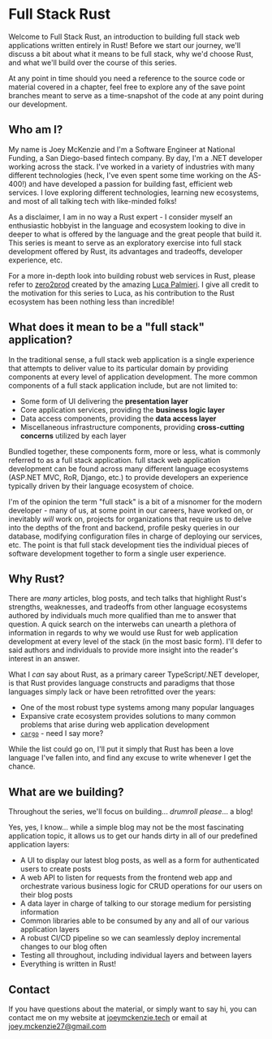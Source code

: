 # Full Stack Rust

Welcome to Full Stack Rust, an introduction to building full stack web applications written entirely in Rust! Before we start our journey, we'll discuss a bit about what it means to be full stack, why we'd choose Rust, and what we'll build over the course of this series.

At any point in time should you need a reference to the source code or material covered in a chapter, feel free to explore any of the save point branches meant to serve as a time-snapshot of the code at any point during our development.

## Who am I?

My name is Joey McKenzie and I'm a Software Engineer at National Funding, a San Diego-based fintech company. By day, I'm a .NET developer working across the stack. I've worked in a variety of industries with many different technologies (heck, I've even spent some time working on the AS-400!) and have developed a passion for building fast, efficient web services. I love exploring different technologies, learning new ecosystems, and most of all talking tech with like-minded folks!

As a disclaimer, I am in no way a Rust expert - I consider myself an enthusiastic hobbyist in the language and ecosystem looking to dive in deeper to what is offered by the language and the great people that build it. This series is meant to serve as an exploratory exercise into full stack development offered by Rust, its advantages and tradeoffs, developer experience, etc.

For a more in-depth look into building robust web services in Rust, please refer to [zero2prod](https://www.zero2prod.com/) created by the amazing [Luca Palmieri](https://github.com/LukeMathWalker/). I give all credit to the motivation for this series to Luca, as his contribution to the Rust ecosystem has been nothing less than incredible!

## What does it mean to be a "full stack" application?

In the traditional sense, a full stack web application is a single experience that attempts to deliver value to its particular domain by providing components at every level of application development. The more common components of a full stack application include, but are not limited to:

- Some form of UI delivering the **presentation layer**
- Core application services, providing the **business logic layer**
- Data access components, providing the **data access layer**
- Miscellaneous infrastructure components, providing **cross-cutting concerns** utilized by each layer

Bundled together, these components form, more or less, what is commonly referred to as a full stack application. full stack web application development can be found across many different language ecosystems (ASP.NET MVC, RoR, Django, etc.) to provide developers an experience typically driven by their language ecosystem of choice. 

I'm of the opinion the term "full stack" is a bit of a misnomer for the modern developer - many of us, at some point in our careers, have worked on, or inevitably _will_ work on, projects for organizations that require us to delve into the depths of the front and backend, profile pesky queries in our database, modifying configuration files in charge of deploying our services, etc. The point is that full stack development ties the individual pieces of software development together to form a single user experience.

## Why Rust?

There are _many_ articles, blog posts, and tech talks that highlight Rust's strengths, weaknesses, and tradeoffs from other language ecosystems authored by individuals much more qualified than me to answer that question. A quick search on the interwebs can unearth a plethora of information in regards to why we would use Rust for web application development at every level of the stack (in the most basic form). I'll defer to said authors and individuals to provide more insight into the reader's interest in an answer.

What I _can_ say about Rust, as a primary career TypeScript/.NET developer, is that Rust provides language constructs and paradigms that those languages simply lack or have been retrofitted over the years:

- One of the most robust type systems among many popular languages
- Expansive crate ecosystem provides solutions to many common problems that arise during web application development
- [`cargo`](https://doc.rust-lang.org/cargo/) - need I say more?

While the list could go on, I'll put it simply that Rust has been a love language I've fallen into, and find any excuse to write whenever I get the chance.

## What are we building?

Throughout the series, we'll focus on building... _drumroll please_... a blog!

Yes, yes, I know... while a simple blog may not be the most fascinating application topic, it allows us to get our hands dirty in all of our predefined application layers:

- A UI to display our latest blog posts, as well as a form for authenticated users to create posts
- A web API to listen for requests from the frontend web app and orchestrate various business logic for CRUD operations for our users on their blog posts
- A data layer in charge of talking to our storage medium for persisting information
- Common libraries able to be consumed by any and all of our various application layers
- A robust CI/CD pipeline so we can seamlessly deploy incremental changes to our blog often
- Testing all throughout, including individual layers and between layers
- Everything is written in Rust!

## Contact

If you have questions about the material, or simply want to say hi, you can contact me on my website at [joeymckenzie.tech](https://joeymckenzie.tech/) or email at [joey.mckenzie27@gmail.com](mailto:joey.mckenzie27@gmail.com)
